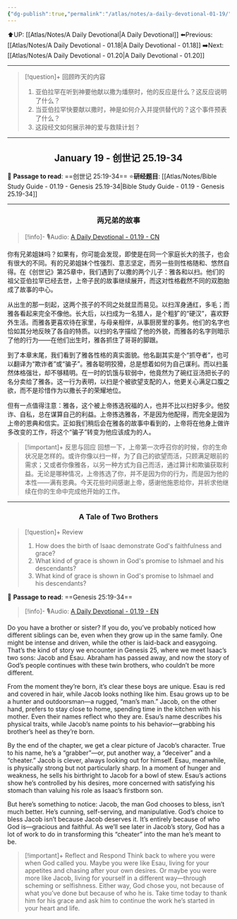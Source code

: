 ```yaml
---
{"dg-publish":true,"permalink":"/atlas/notes/a-daily-devotional-01-19/","noteIcon":""}
---
```


 ⬆️UP: [[Atlas/Notes/A Daily Devotional\|A Daily Devotional]]
⬅️Previous: [[Atlas/Notes/A Daily Devotional - 01.18\|A Daily Devotional - 01.18]]
➡️Next: [[Atlas/Notes/A Daily Devotional - 01.20\|A Daily Devotional - 01.20]]

---

> [!question]+ 回顾昨天的内容
> 1. 亚伯拉罕在听到神要他献以撒为燔祭时，他的反应是什么？这反应说明了什么？  
> 2. 当亚伯拉罕快要献以撒时，神是如何介入并提供替代的？这个事件预表了什么？  
> 3. 这段经文如何展示神的爱与救赎计划？  


---
## <center>January 19 - 创世记 25.19-34</center>

📖 **Passage to read**: ==创世记 25:19-34==
⭐**研经题目**: [[Atlas/Notes/Bible Study Guide - 01.19 - Genesis 25.19-34\|Bible Study Guide - 01.19 - Genesis 25.19-34]]

---
### <center>两兄弟的故事  </center>

> [!info]- 🎙️Audio: [A Daily Devotional - 01.19 - CN]()

你有兄弟姐妹吗？如果有，你可能会发现，即使是在同一个家庭长大的孩子，也会有很大的不同。有的兄弟姐妹个性强烈、意志坚定，而另一些则性格随和、悠然自得。在《创世记》第25章中，我们遇到了以撒的两个儿子：雅各和以扫。他们的祖父亚伯拉罕已经去世，上帝子民的故事继续展开，而这对性格截然不同的双胞胎成了故事的中心。  

从出生的那一刻起，这两个孩子的不同之处就显而易见。以扫浑身通红，多毛；而雅各看起来完全不像他。长大后，以扫成为一名猎人，是个粗犷的“硬汉”，喜欢野外生活。而雅各更喜欢待在家里，与母亲相伴，从事厨房里的事务。他们的名字也恰如其分地反映了各自的特质。以扫的名字描绘了他的外貌，而雅各的名字则暗示了他的行为——在他们出生时，雅各抓住了哥哥的脚跟。  

到了本章末尾，我们看到了雅各性格的真实面貌。他名副其实是个“抓夺者”，也可以翻译为“欺诈者”或“骗子”。雅各聪明狡猾，总是想着如何为自己谋利。而以扫虽然体格强壮，却不够精明。在一时的饥饿与软弱中，他竟然为了碗红豆汤把长子的名分卖给了雅各。这一行为表明，以扫是个被欲望支配的人，他更关心满足口腹之欲，而不是珍惜作为以撒长子的荣耀地位。  

但有一点值得注意：雅各，这个被上帝拣选祝福的人，也并不比以扫好多少。他狡诈、自私，总在谋算自己的利益。上帝拣选雅各，不是因为他配得，而完全是因为上帝的恩典和信实。正如我们稍后会在雅各的故事中看到的，上帝将在他身上做许多改变的工作，将这个“骗子”转变为他应该成为的人。  

> [!important]+ 反思与回应
> 回想一下，上帝第一次呼召你的时候，你的生命状况是怎样的。或许你像以扫一样，为了自己的欲望而活，只顾满足眼前的需求；又或者你像雅各，以另一种方式为自己而活，通过算计和欺骗获取利益。无论是哪种情况，上帝拣选了你，并不是因为你的行为，而是因为他的本性——满有恩典。今天花些时间感谢上帝，感谢他施恩给你，并祈求他继续在你的生命中完成他开始的工作。


---
### <center>A Tale of Two Brothers</center>

> [!question]+ Review
> 1. How does the birth of Isaac demonstrate God's faithfulness and grace?
> 2. What kind of grace is shown in God's promise to Ishmael and his descendants?
> 3. What kind of grace is shown in God's promise to Ishmael and his descendants?

📖 **Passage to read**: ==Genesis 25:19-34==

> [!info]- 🎙️Audio: [A Daily Devotional - 01.19 - EN]()


Do you have a brother or sister? If you do, you’ve probably noticed how different siblings can be, even when they grow up in the same family. One might be intense and driven, while the other is laid-back and easygoing. That’s the kind of story we encounter in Genesis 25, where we meet Isaac’s two sons: Jacob and Esau. Abraham has passed away, and now the story of God’s people continues with these twin brothers, who couldn’t be more different.  

From the moment they’re born, it’s clear these boys are unique. Esau is red and covered in hair, while Jacob looks nothing like him. Esau grows up to be a hunter and outdoorsman—a rugged, “man’s man.” Jacob, on the other hand, prefers to stay close to home, spending time in the kitchen with his mother. Even their names reflect who they are. Esau’s name describes his physical traits, while Jacob’s name points to his behavior—grabbing his brother’s heel as they’re born.  

By the end of the chapter, we get a clear picture of Jacob’s character. True to his name, he’s a “grabber”—or, put another way, a “deceiver” and a “cheater.” Jacob is clever, always looking out for himself. Esau, meanwhile, is physically strong but not particularly sharp. In a moment of hunger and weakness, he sells his birthright to Jacob for a bowl of stew. Esau’s actions show he’s controlled by his desires, more concerned with satisfying his stomach than valuing his role as Isaac’s firstborn son.  

But here’s something to notice: Jacob, the man God chooses to bless, isn’t much better. He’s cunning, self-serving, and manipulative. God’s choice to bless Jacob isn’t because Jacob deserves it. It’s entirely because of who God is—gracious and faithful. As we’ll see later in Jacob’s story, God has a lot of work to do in transforming this “cheater” into the man he’s meant to be.  

> [!important]+ Reflect and Respond
> Think back to where you were when God called you. Maybe you were like Esau, living for your appetites and chasing after your own desires. Or maybe you were more like Jacob, living for yourself in a different way—through scheming or selfishness. Either way, God chose you, not because of what you’ve done but because of who he is. Take time today to thank him for his grace and ask him to continue the work he’s started in your heart and life. 




